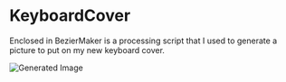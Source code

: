 # KeyboardCover

Enclosed in BezierMaker is a processing script that I used to generate a picture to put on my new keyboard cover. 

![Generated Image](https://preview.ibb.co/jKGjwQ/Keyboard_Cover.png "Generated Image")